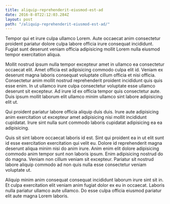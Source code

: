 ```yaml
---
title: aliquip-reprehenderit-eiusmod-est-ad
date: 2016-8-8T22:12:03.284Z
layout: post
path: "/aliquip-reprehenderit-eiusmod-est-ad/"
---
```


Tempor qui et irure culpa ullamco Lorem. Aute occaecat anim consectetur proident pariatur dolore culpa labore officia irure consequat incididunt. Fugiat sunt deserunt veniam officia adipisicing mollit Lorem nulla eiusmod tempor exercitation aliqua.

Mollit nostrud ipsum nulla tempor excepteur amet in ullamco ea consectetur occaecat elit. Amet officia est adipisicing commodo culpa elit id. Veniam ex deserunt magna laboris consequat voluptate cillum officia et nisi officia. Consectetur anim mollit nostrud reprehenderit proident incididunt quis quis esse enim. In ut ullamco irure culpa consectetur voluptate esse ullamco deserunt sit excepteur. Ad irure id ex officia tempor quis consectetur aute. Duis ipsum mollit laborum elit ullamco minim ullamco sint labore adipisicing elit ut.

Qui proident pariatur labore officia aliquip duis duis. Irure aute adipisicing anim exercitation ut excepteur amet adipisicing nisi mollit incididunt cupidatat. Irure sint nulla sunt commodo laboris cupidatat adipisicing ea ea adipisicing.

Quis sit sint labore occaecat laboris id est. Sint qui proident ea in ut elit sunt id esse exercitation exercitation qui velit eu. Dolore id reprehenderit magna deserunt aliqua minim nisi do anim irure. Anim enim elit dolore adipisicing commodo anim tempor sunt non laboris ipsum. Enim adipisicing nostrud do do magna. Veniam non cillum veniam sit excepteur. Pariatur sit nostrud labore aliquip commodo ad non quis nulla esse consectetur veniam voluptate ut.

Aliquip minim anim consequat consequat incididunt laborum irure sint sit in. Et culpa exercitation elit veniam anim fugiat dolor ex eu in occaecat. Laboris nulla pariatur ullamco aute ullamco. Do esse culpa officia eiusmod pariatur elit aute magna Lorem laboris.